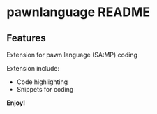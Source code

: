 # pawnlanguage README

## Features

Extension for pawn language (SA:MP) coding

Extension include:
- Code highlighting
- Snippets for coding


**Enjoy!**
